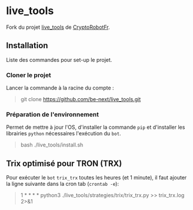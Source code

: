 # live_tools

Fork du projet [live_tools](https://github.com/CryptoRobotFr/live_tools) de [CryptoRobotFr](https://github.com/CryptoRobotFr).

## Installation
Liste des commandes pour set-up le projet.

### Cloner le projet
Lancer la commande à la racine du compte :
> git clone https://github.com/be-next/live_tools.git 

### Préparation de l'environnement
Permet de mettre à jour l'OS, d'installer la commande `pip` et d'installer les librairies `python` nécessaires l'exécution du `bot`.
> bash ./live_tools/install.sh

## Trix optimisé pour TRON (TRX)
Pour exécuter le `bot` `trix_trx` toutes les heures (et 1 minute), il faut ajouter la ligne suivante dans la cron tab (`crontab -e`):
> 1 * * * * python3 ./live_tools/strategies/trix/trix_trx.py >> trix_trx.log 2>&1

